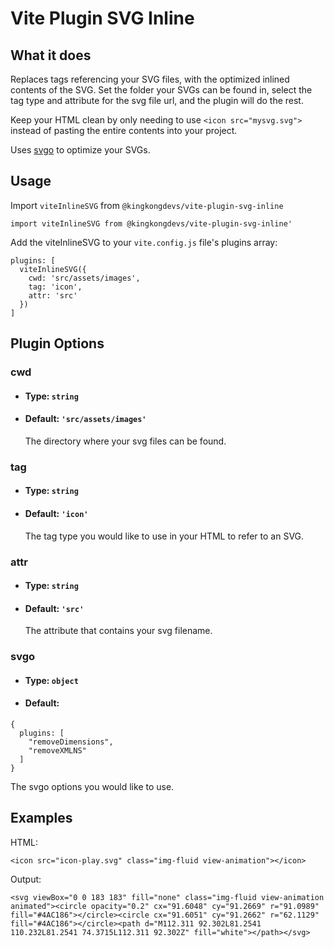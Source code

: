 # Vite Plugin SVG Inline

## What it does
Replaces tags referencing your SVG files, with the optimized inlined contents of the SVG. Set the folder your SVGs can be found in, select the tag type and attribute for the svg file url, and the plugin will do the rest.

Keep your HTML clean by only needing to use `<icon src="mysvg.svg">` instead of pasting the entire contents into your project.

Uses [svgo](https://github.com/svg/svgo) to optimize your SVGs.


## Usage
Import `viteInlineSVG` from `@kingkongdevs/vite-plugin-svg-inline`

```
import viteInlineSVG from @kingkongdevs/vite-plugin-svg-inline'
```


Add the viteInlineSVG to your `vite.config.js` file's plugins array:
```
plugins: [
  viteInlineSVG({
    cwd: 'src/assets/images',
    tag: 'icon', 
    attr: 'src'
  })
]
```

## Plugin Options
### cwd
- #### Type: `string`
- #### Default: `'src/assets/images'`
  The directory where your svg files can be found.

### tag
- #### Type: `string`
- #### Default: `'icon'`
  The tag type you would like to use in your HTML to refer to an SVG.

### attr
- #### Type: `string`
- #### Default: `'src'`
  The attribute that contains your svg filename.

### svgo
- #### Type: `object`
- #### Default: 
```
{
  plugins: [
    "removeDimensions",
    "removeXMLNS"
  ]
}
```
  The svgo options you would like to use.



## Examples

HTML:
```
<icon src="icon-play.svg" class="img-fluid view-animation"></icon>
```

Output: 
```
<svg viewBox="0 0 183 183" fill="none" class="img-fluid view-animation animated"><circle opacity="0.2" cx="91.6048" cy="91.2669" r="91.0989" fill="#4AC186"></circle><circle cx="91.6051" cy="91.2662" r="62.1129" fill="#4AC186"></circle><path d="M112.311 92.302L81.2541 110.232L81.2541 74.3715L112.311 92.302Z" fill="white"></path></svg>
```